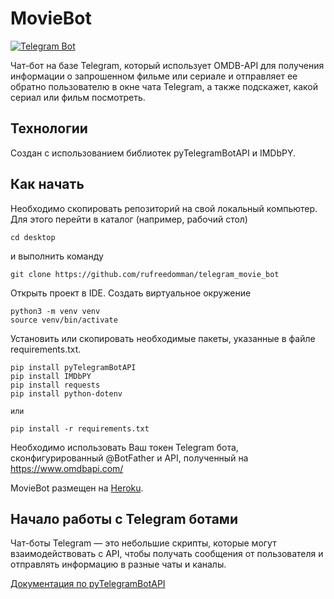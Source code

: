 # MovieBot
[![Telegram Bot](https://img.shields.io/badge/Telegram-Bot-green.svg)](https://t.me/IMDB_movie_fy_bot/)

Чат-бот на базе Telegram, который использует OMDB-API для получения информации о запрошенном фильме или сериале и отправляет ее обратно пользователю в окне чата Telegram, а также подскажет, какой сериал или фильм посмотреть.


## Технологии

Создан с использованием библиотек pyTelegramBotAPI и IMDbPY.

## Как начать

Необходимо скопировать репозиторий на свой локальный компьютер. Для этого перейти в каталог (например, рабочий стол)

```
cd desktop
```

и выполнить команду

```
git clone https://github.com/rufreedomman/telegram_movie_bot
```

Открыть проект в IDE. Создать виртуальное окружение

```
python3 -m venv venv
source venv/bin/activate
```

Установить или скопировать необходимые пакеты, указанные в файле requirements.txt. 

```
pip install pyTelegramBotAPI
pip install IMDbPY
pip install requests
pip install python-dotenv

или

pip install -r requirements.txt
```

Необходимо использовать Ваш токен Telegram бота, сконфигурированный @BotFather и API, полученный на https://www.omdbapi.com/

MovieBot размещен на [Heroku](https://signup.heroku.com/?c=7013A000000ib1xQAA&gclid=Cj0KCQjw4s7qBRCzARIsAImcAxYsAykyEAEp-XvXf4296_Fwvs1rHwDQV_CmB5MD8p6RZ52xdYQNV6gaAmKgEALw_wcB).

## Начало работы с Telegram ботами

Чат-боты Telegram — это небольшие скрипты, которые могут взаимодействовать с API, чтобы получать сообщения от пользователя и отправлять информацию в разные чаты и каналы.

[Документация по pyTelegramBotAPI](https://github.com/eternnoir/pyTelegramBotAPI#types)
